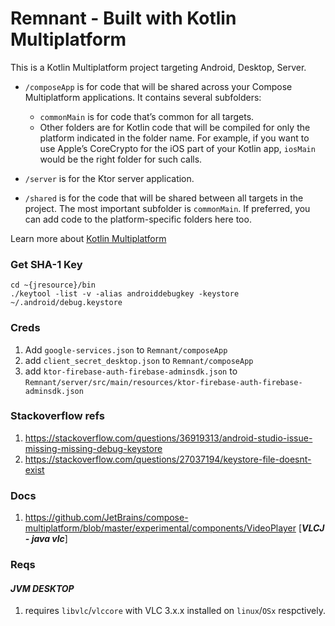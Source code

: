 # Remnant - Built with Kotlin Multiplatform

This is a Kotlin Multiplatform project targeting Android, Desktop, Server.

* `/composeApp` is for code that will be shared across your Compose Multiplatform applications.
  It contains several subfolders:
    - `commonMain` is for code that’s common for all targets.
    - Other folders are for Kotlin code that will be compiled for only the platform indicated in the folder name.
      For example, if you want to use Apple’s CoreCrypto for the iOS part of your Kotlin app,
      `iosMain` would be the right folder for such calls.

* `/server` is for the Ktor server application.

* `/shared` is for the code that will be shared between all targets in the project.
  The most important subfolder is `commonMain`. If preferred, you can add code to the platform-specific folders here
  too.

Learn more about [Kotlin Multiplatform](https://www.jetbrains.com/help/kotlin-multiplatform-dev/get-started.html)

### Get SHA-1 Key

```shell
cd ~{jresource}/bin
./keytool -list -v -alias androiddebugkey -keystore ~/.android/debug.keystore
```

### Creds

1. Add `google-services.json` to `Remnant/composeApp`
2. add `client_secret_desktop.json` to `Remnant/composeApp`
3. add `ktor-firebase-auth-firebase-adminsdk.json` to
   `Remnant/server/src/main/resources/ktor-firebase-auth-firebase-adminsdk.json`

### Stackoverflow refs

1. https://stackoverflow.com/questions/36919313/android-studio-issue-missing-missing-debug-keystore
2. https://stackoverflow.com/questions/27037194/keystore-file-doesnt-exist

### Docs

1. https://github.com/JetBrains/compose-multiplatform/blob/master/experimental/components/VideoPlayer
   [_**VLCJ - java vlc**_]

### Reqs

#### _JVM DESKTOP_

1. requires ```libvlc```/```vlccore``` with VLC 3.x.x installed on ```linux```/```OSx``` respctively.
